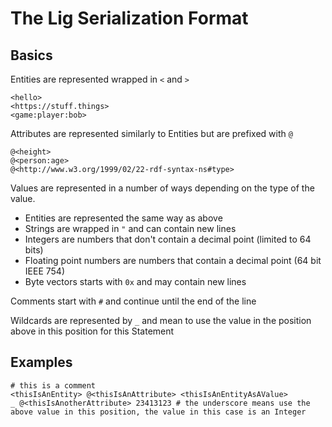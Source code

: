 # The Lig Serialization Format

## Basics

Entities are represented wrapped in `<` and `>`

```
<hello>
<https://stuff.things>
<game:player:bob>
```

Attributes are represented similarly to Entities but are prefixed with `@`

```
@<height>
@<person:age>
@<http://www.w3.org/1999/02/22-rdf-syntax-ns#type>
```

Values are represented in a number of ways depending on the type of the value.
 * Entities are represented the same way as above
 * Strings are wrapped in `"` and can contain new lines
 * Integers are numbers that don't contain a decimal point (limited to 64 bits)
 * Floating point numbers are numbers that contain a decimal point (64 bit IEEE 754)
 * Byte vectors starts with `0x` and may contain new lines

Comments start with `#` and continue until the end of the line

Wildcards are represented by `_` and mean to use the value in the position above in this position for this Statement

## Examples

```
# this is a comment
<thisIsAnEntity> @<thisIsAnAttribute> <thisIsAnEntityAsAValue>
_ @<thisIsAnotherAttribute> 23413123 # the underscore means use the above value in this position, the value in this case is an Integer
```
